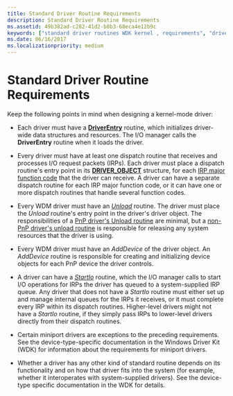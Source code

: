 ```yaml
---
title: Standard Driver Routine Requirements
description: Standard Driver Routine Requirements
ms.assetid: 49b382ad-c282-41d2-b8b3-68eca4e12b9c
keywords: ["standard driver routines WDK kernel , requirements", "driver routines WDK kernel , requirements", "routines WDK kernel , requirements"]
ms.date: 06/16/2017
ms.localizationpriority: medium
---
```


# Standard Driver Routine Requirements





Keep the following points in mind when designing a kernel-mode driver:

-   Each driver must have a [**DriverEntry**](/windows-hardware/drivers/ddi/wdm/nc-wdm-driver_initialize) routine, which initializes driver-wide data structures and resources. The I/O manager calls the **DriverEntry** routine when it loads the driver.

-   Every driver must have at least one dispatch routine that receives and processes I/O request packets (IRPs). Each driver must place a dispatch routine's entry point in its [**DRIVER\_OBJECT**](/windows-hardware/drivers/ddi/wdm/ns-wdm-_driver_object) structure, for each [IRP major function code](./irp-major-function-codes.md) that the driver can receive. A driver can have a separate dispatch routine for each IRP major function code, or it can have one or more dispatch routines that handle several function codes.

-   Every WDM driver must have an [*Unload*](/windows-hardware/drivers/ddi/wdm/nc-wdm-driver_unload) routine. The driver must place the *Unload* routine's entry point in the driver's driver object. The responsibilities of a [PnP driver's Unload routine](pnp-driver-s-unload-routine.md) are minimal, but a [non-PnP driver's unload routine](non-pnp-driver-s-unload-routine.md) is responsible for releasing any system resources that the driver is using.

-   Every WDM driver must have an *AddDevice* of the driver object. An *AddDevice* routine is responsible for creating and initializing device objects for each PnP device the driver controls.

-   A driver can have a [*StartIo*](/windows-hardware/drivers/ddi/wdm/nc-wdm-driver_startio) routine, which the I/O manager calls to start I/O operations for IRPs the driver has queued to a system-supplied IRP queue. Any driver that does not have a *StartIo* routine must either set up and manage internal queues for the IRPs it receives, or it must complete every IRP within its dispatch routines. Higher-level drivers might not have a *StartIo* routine, if they simply pass IRPs to lower-level drivers directly from their dispatch routines.

-   Certain miniport drivers are exceptions to the preceding requirements. See the device-type-specific documentation in the Windows Driver Kit (WDK) for information about the requirements for miniport drivers.

-   Whether a driver has any other kind of standard routine depends on its functionality and on how that driver fits into the system (for example, whether it interoperates with system-supplied drivers). See the device-type specific documentation in the WDK for details.

 

